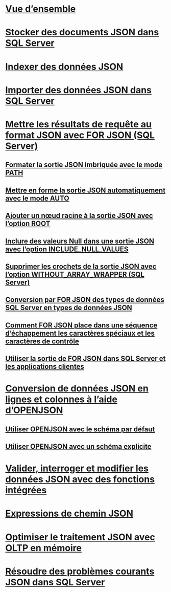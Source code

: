 # [Vue d’ensemble](json-data-sql-server.md)  
# [Stocker des documents JSON dans SQL Server](store-json-documents-in-sql-tables.md)
# [Indexer des données JSON](index-json-data.md)  
# [Importer des données JSON dans SQL Server](import-json-documents-into-sql-server.md)  
# [Mettre les résultats de requête au format JSON avec FOR JSON (SQL Server)](format-query-results-as-json-with-for-json-sql-server.md)  
## [Formater la sortie JSON imbriquée avec le mode PATH](format-nested-json-output-with-path-mode-sql-server.md)  
## [Mettre en forme la sortie JSON automatiquement avec le mode AUTO](format-json-output-automatically-with-auto-mode-sql-server.md)  
## [Ajouter un nœud racine à la sortie JSON avec l’option ROOT](add-a-root-node-to-json-output-with-the-root-option-sql-server.md)  
## [Inclure des valeurs Null dans une sortie JSON avec l’option INCLUDE_NULL_VALUES](include-null-values-in-json-include-null-values-option.md)  
## [Supprimer les crochets de la sortie JSON avec l’option WITHOUT_ARRAY_WRAPPER (SQL Server)](remove-square-brackets-from-json-without-array-wrapper-option.md)  
## [Conversion par FOR JSON des types de données SQL Server en types de données JSON](how-for-json-converts-sql-server-data-types-to-json-data-types-sql-server.md)  
## [Comment FOR JSON place dans une séquence d’échappement les caractères spéciaux et les caractères de contrôle](how-for-json-escapes-special-characters-and-control-characters-sql-server.md)  
## [Utiliser la sortie de FOR JSON dans SQL Server et les applications clientes](use-for-json-output-in-sql-server-and-in-client-apps-sql-server.md)  
# [Conversion de données JSON en lignes et colonnes à l’aide d’OPENJSON](convert-json-data-to-rows-and-columns-with-openjson-sql-server.md)  
## [Utiliser OPENJSON avec le schéma par défaut](use-openjson-with-the-default-schema-sql-server.md)  
## [Utiliser OPENJSON avec un schéma explicite](use-openjson-with-an-explicit-schema-sql-server.md)  
# [Valider, interroger et modifier les données JSON avec des fonctions intégrées](validate-query-and-change-json-data-with-built-in-functions-sql-server.md)  
# [Expressions de chemin JSON](json-path-expressions-sql-server.md)  
# [Optimiser le traitement JSON avec OLTP en mémoire](optimize-json-processing-with-in-memory-oltp.md)  
# [Résoudre des problèmes courants JSON dans SQL Server](solve-common-issues-with-json-in-sql-server.md)  
